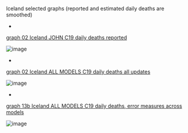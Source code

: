 Iceland selected graphs (reported and estimated daily deaths are smoothed) 

*

[graph 02 Iceland JOHN C19 daily deaths reported](https://github.com/pourmalek/CovidLongitudinal/blob/main/output/countries/Iceland/graph%2002%20Iceland%20JOHN%20C19%20daily%20deaths%20reported.pdf)

![image](https://github.com/pourmalek/CovidLongitudinal/assets/30849720/9e4f474e-0539-4f9b-ab37-4061fa4d7f08)

*

[graph 02 Iceland ALL MODELS C19 daily deaths all updates](https://github.com/pourmalek/CovidLongitudinal/blob/main/output/countries/Iceland/graph%2002%20Iceland%20ALL%20MODELS%20C19%20daily%20deaths%20all%20updates.pdf)

![image](https://github.com/pourmalek/CovidLongitudinal/assets/30849720/8e9dcf98-674e-496f-9670-24469e01589b)

*

[graph 13b Iceland ALL MODELS C19 daily deaths, error measures across models](https://github.com/pourmalek/CovidLongitudinal/blob/main/output/countries/Iceland/graph%2013b%20Iceland%20ALL%20MODELS%20C19%20daily%20deaths%2C%20error%20measures%20across%20models.pdf)

![image](https://github.com/pourmalek/CovidLongitudinal/assets/30849720/bfd28856-da51-4ed5-8fb2-d6a99927ac9c)
